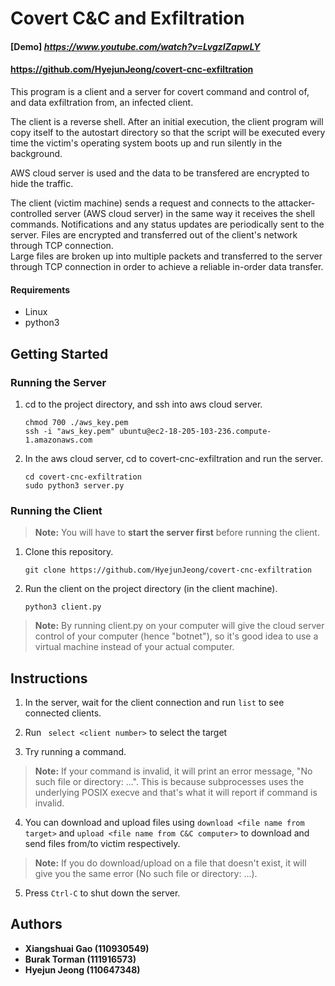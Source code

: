 # Covert C&C and Exfiltration

#### [Demo] _https://www.youtube.com/watch?v=LvgzIZapwLY_
#### https://github.com/HyejunJeong/covert-cnc-exfiltration

This program is a client and a server for covert command and control of, and data exfiltration from, an infected client.

The client is a reverse shell. After an initial execution, the client program will copy itself to the autostart directory so that the script will be executed every time the victim's operating system boots up and run silently in the background. 

AWS cloud server is used and the data to be transfered are encrypted to hide the traffic.

The client (victim machine) sends a request and connects to the attacker-controlled server (AWS cloud server) in the same way it receives the shell commands. Notifications and any status updates are periodically sent to the server. Files are encrypted and transferred out of the client's network through TCP connection.  
Large files are broken up into multiple packets and transferred to the server through TCP connection in order to achieve a reliable in-order data transfer.


#### Requirements
* Linux
* python3

## Getting Started


### Running the Server

1. cd to the project directory, and ssh into aws cloud server. 
    ```shell
    chmod 700 ./aws_key.pem 
    ssh -i "aws_key.pem" ubuntu@ec2-18-205-103-236.compute-1.amazonaws.com
    ```
2. In the aws cloud server, cd to covert-cnc-exfiltration and run the server.
    ```shell
    cd covert-cnc-exfiltration
    sudo python3 server.py
    ```

### Running the Client
> **Note:** You will have to **start the server first** before running the client.

1. Clone this repository.
    ```shell
    git clone https://github.com/HyejunJeong/covert-cnc-exfiltration
    ```

2. Run the client on the project directory (in the client machine).
    ```shell
    python3 client.py
    ```
> **Note:** By running client.py on your computer will give the cloud server control of your computer (hence "botnet"), so it's good idea to use a virtual machine instead of your actual computer.



## Instructions

1. In the server, wait for the client connection and run ``` list ``` to see connected clients.

2. Run ``` select <client number>``` to select the target
3. Try running a command. 

> **Note:** If your command is invalid, it will print an error message, "No such file or directory: ...". This is because subprocesses uses the underlying POSIX execve and that's what it will report if command is invalid.

4. You can download and upload files using ``` download <file name from target> ``` and ``` upload <file name from C&C computer> ``` to download and send files from/to victim respectively.

> **Note:** If you do download/upload on a file that doesn't exist, it will give you the same error (No such file or directory: ...).

5. Press ``Ctrl-C`` to shut down the server.


## Authors

* **Xiangshuai Gao (110930549)** 
* **Burak Torman (111916573)**
* **Hyejun Jeong (110647348)**
